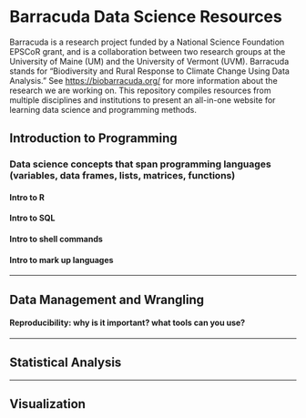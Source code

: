 # Barracuda Data Science Resources

Barracuda is a research project funded by a National Science Foundation EPSCoR grant, and is a collaboration between two research groups at the University of Maine (UM) and the University of Vermont (UVM). Barracuda stands for “Biodiversity and Rural Response to Climate Change Using Data Analysis.” See https://biobarracuda.org/ for more information about the research we are working on. This repository compiles resources from multiple disciplines and institutions to present an all-in-one website for learning data science and programming methods.



## Introduction to Programming

### Data science concepts that span programming languages (variables, data frames, lists, matrices, functions)

#### Intro to R

#### Intro to SQL

#### Intro to shell commands

#### Intro to mark up languages

------

## Data Management and Wrangling

#### Reproducibility: why is it important? what tools can you use?

------

## Statistical Analysis 

------

## Visualization
